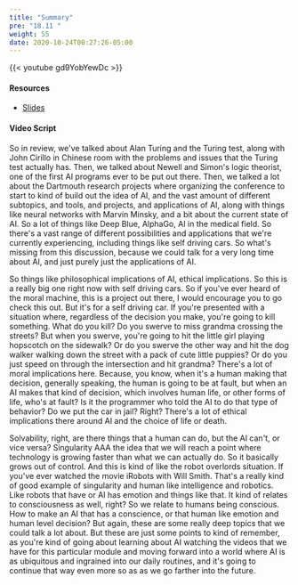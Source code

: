 ```yaml
---
title: "Summary"
pre: "18.11 "
weight: 55
date: 2020-10-24T00:27:26-05:00
---
```


{{< youtube gd9YobYewDc >}}


#### Resources
* [Slides](../slides/ArtificialIntelligence.pdf)

#### Video Script

So in review, we've talked about Alan Turing and the Turing test, along with John Cirillo in Chinese room with the problems and issues that the Turing test actually has. Then, we talked about Newell and Simon's logic theorist, one of the first AI programs ever to be put out there. Then, we talked a lot about the Dartmouth research projects where organizing the conference to start to kind of build out the idea of AI, and the vast amount of different subtopics, and tools, and projects, and applications of AI, along with things like neural networks with Marvin Minsky, and a bit about the current state of AI. So a lot of things like Deep Blue, AlphaGo, AI in the medical field. So there's a vast range of different possibilities and applications that we're currently experiencing, including things like self driving cars. So what's missing from this discussion, because we could talk for a very long time about AI, and just purely just the applications of AI. 

So things like philosophical implications of AI, ethical implications. So this is a really big one right now with self driving cars. So if you've ever heard of the moral machine, this is a project out there, I would encourage you to go check this out. But it's for a self driving car. If you're presented with a situation where, regardless of the decision you make, you're going to kill something. What do you kill? Do you swerve to miss grandma crossing the streets? But when you swerve, you're going to hit the little girl playing hopscotch on the sidewalk? Or do you swerve the other way and hit the dog walker walking down the street with a pack of cute little puppies? Or do you just speed on through the intersection and hit grandma? There's a lot of moral implications here. Because, you know, when it's a human making that decision, generally speaking, the human is going to be at fault, but when an AI makes that kind of decision, which involves human life, or other forms of life, who's at fault? Is it the programmer who told the AI to do that type of behavior? Do we put the car in jail? Right? There's a lot of ethical implications there around AI and the choice of life or death. 

Solvability, right, are there things that a human can do, but the AI can't, or vice versa? Singularity AAA the idea that we will reach a point where technology is growing faster than what we can actually do. So it basically grows out of control. And this is kind of like the robot overlords situation. If you've ever watched the movie iRobots with Will Smith. That's a really kind of good example of singularity and human like intelligence and robotics. Like robots that have or AI has emotion and things like that. It kind of relates to consciousness as well, right? So we relate to humans being conscious. How to make an AI that has a conscience, or that human like emotion and human level decision? But again, these are some really deep topics that we could talk a lot about. But these are just some points to kind of remember, as you're kind of going about learning about AI watching the videos that we have for this particular module and moving forward into a world where AI is as ubiquitous and ingrained into our daily routines, and it's going to continue that way even more so as as we go farther into the future. 